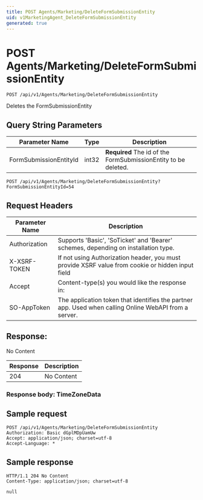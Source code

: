 ```yaml
---
title: POST Agents/Marketing/DeleteFormSubmissionEntity
uid: v1MarketingAgent_DeleteFormSubmissionEntity
generated: true
---
```


# POST Agents/Marketing/DeleteFormSubmissionEntity

```http
POST /api/v1/Agents/Marketing/DeleteFormSubmissionEntity
```

Deletes the FormSubmissionEntity







## Query String Parameters

| Parameter Name | Type |  Description |
|----------------|------|--------------|
| FormSubmissionEntityId | int32 | **Required** The id of the FormSubmissionEntity to be deleted. |

```http
POST /api/v1/Agents/Marketing/DeleteFormSubmissionEntity?FormSubmissionEntityId=54
```


## Request Headers

| Parameter Name | Description |
|----------------|-------------|
| Authorization  | Supports 'Basic', 'SoTicket' and 'Bearer' schemes, depending on installation type. |
| X-XSRF-TOKEN   | If not using Authorization header, you must provide XSRF value from cookie or hidden input field |
| Accept         | Content-type(s) you would like the response in:  |
| SO-AppToken | The application token that identifies the partner app. Used when calling Online WebAPI from a server. |


## Response:

No Content

| Response | Description |
|----------------|-------------|
| 204 | No Content |

### Response body: TimeZoneData


## Sample request

```http!
POST /api/v1/Agents/Marketing/DeleteFormSubmissionEntity
Authorization: Basic dGplMDpUamUw
Accept: application/json; charset=utf-8
Accept-Language: *
```

## Sample response

```http_
HTTP/1.1 204 No Content
Content-Type: application/json; charset=utf-8

null
```